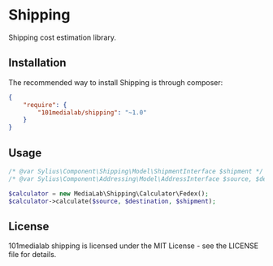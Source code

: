 # Shipping

Shipping cost estimation library.

## Installation

The recommended way to install Shipping is through composer:

```json
{
    "require": {
        "101medialab/shipping": "~1.0"
    }
}
```

## Usage

```php
/* @var Sylius\Component\Shipping\Model\ShipmentInterface $shipment */
/* @var Sylius\Component\Addressing\Model\AddressInterface $source, $destination */

$calculator = new MediaLab\Shipping\Calculator\Fedex();
$calculator->calculate($source, $destination, $shipment);
```

## License

101medialab shipping is licensed under the MIT License - see the LICENSE file for details.
